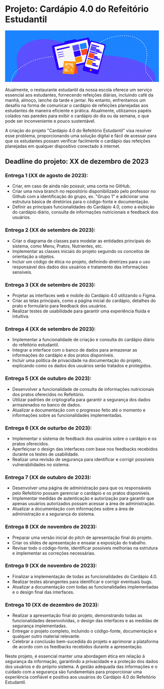 # Projeto: Cardápio 4.0 do Refeitório Estudantil

![Cardápio 4.0](imgs/cardapio-digital.png)

Atualmente, o restaurante estudantil da nossa escola oferece um serviço essencial aos estudantes, fornecendo refeições diárias, incluindo café da manhã, almoço, lanche da tarde e jantar. No entanto, enfrentamos um desafio na forma de comunicar o cardápio de refeições planejadas aos estudantes de maneira eficiente e prática. Atualmente, utilizamos papéis colados nas paredes para exibir o cardápio do dia ou da semana, o que pode ser inconveniente e pouco sustentável.

A criação do projeto "Cardápio 4.0 do Refeitório Estudantil" visa resolver esse problema, proporcionando uma solução digital e fácil de acessar para que os estudantes possam verificar facilmente o cardápio das refeições planejadas em qualquer dispositivo conectado à internet.

## Deadline do projeto: XX de dezembro de 2023

### Entrega 1 (XX de agosto de 2023):

+ Criar, em caso de ainda não possuir, uma conta no GitHub.
+ Criar uma nova branch no repositório disponibilizado pelo professor no Github com a identificação do grupo, ex. "Grupo 1" e adicionar uma estrutura básica de diretórios para o código-fonte e documentação.
+ Definir as principais funcionalidades do Cardápio 4.0, como a exibição do cardápio diário, consulta de informações nutricionais e feedback dos usuários.

### Entrega 2 (XX de setembro de 2023):

+ Criar o diagrama de classes para modelar as entidades principais do sistema, como Menu, Pratos, Nutrientes, etc.
+ Implementar as classes iniciais do projeto seguindo os conceitos de orientação a objetos.
+ Incluir um código de ética no projeto, definindo diretrizes para o uso responsável dos dados dos usuários e tratamento das informações sensíveis.

### Entrega 3 (XX de setembro de 2023):

+ Projetar as interfaces web e mobile do Cardápio 4.0 utilizando o Figma.
+ Criar as telas principais, como a página inicial do cardápio, detalhes do prato e formulário para feedback dos usuários.
+ Realizar testes de usabilidade para garantir uma experiência fluida e intuitiva.

### Entrega 4 (XX de setembro de 2023):

+ Implementar a funcionalidade de criação e consulta do cardápio diário do refeitório estudantil.
+ Integrar a interface com o banco de dados para armazenar as informações do cardápio e dos pratos disponíveis.
+ Incluir uma política de privacidade na documentação do projeto, explicando como os dados dos usuários serão tratados e protegidos.

### Entrega 5 (XX de outubro de 2023):

+ Desenvolver a funcionalidade de consulta de informações nutricionais dos pratos oferecidos no Refeitório.
+ Utilizar padrões de criptografia para garantir a segurança dos dados armazenados no banco de dados.
+ Atualizar a documentação com o progresso feito até o momento e informações sobre as funcionalidades implementadas.

### Entrega 6 (XX de outurbo de 2023):

+ Implementar o sistema de feedback dos usuários sobre o cardápio e os pratos oferecidos.
+ Aperfeiçoar o design das interfaces com base nos feedbacks recebidos durante os testes de usabilidade.
+ Realizar uma revisão de segurança para identificar e corrigir possíveis vulnerabilidades no sistema.

### Entrega 7 (XX de outubro de 2023):

+ Desenvolver uma página de administração para que os responsáveis pelo Refeitório possam gerenciar o cardápio e os pratos disponíveis.
+ Implementar medidas de autenticação e autorização para garantir que apenas usuários autorizados possam acessar a área de administração.
+ Atualizar a documentação com informações sobre a área de administração e a segurança do sistema.

### Entrega 8 (XX de novembro de 2023):

+ Preparar uma versão inicial do pitch de apresentação final do projeto.
+ Criar os slides de apresentação e ensaiar a exposição do trabalho.
+ Revisar todo o código-fonte, identificar possíveis melhorias na estrutura e implementar as correções necessárias.

### Entrega 9 (XX de novembro de 2023):

+ Finalizar a implementação de todas as funcionalidades do Cardápio 4.0.
+ Realizar testes abrangentes para identificar e corrigir eventuais bugs.
+ Atualizar a documentação com todas as funcionalidades implementadas e o design final das interfaces.

### Entrega 10 (XX de dezembro de 2023):

+ Realizar a apresentação final do projeto, demonstrando todas as funcionalidades desenvolvidas, o design das interfaces e as medidas de segurança implementadas.
+ Entregar o projeto completo, incluindo o código-fonte, documentação e qualquer outro material relevante.
+ Celebrar a conclusão bem-sucedida do projeto e aprimorar a plataforma de acordo com os feedbacks recebidos durante a apresentação.

Neste projeto, é essencial manter uma abordagem ética em relação à segurança da informação, garantindo a privacidade e a proteção dos dados dos usuários e do próprio sistema. A gestão adequada das informações e o cuidado com a segurança são fundamentais para proporcionar uma experiência confiável e positiva aos usuários do Cardápio 4.0 do Refeitório Estudantil.


